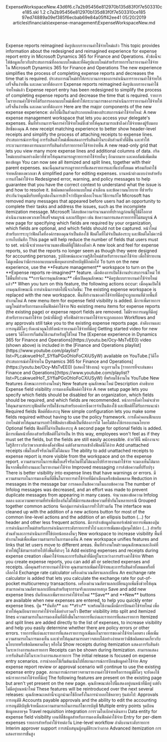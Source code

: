 <?xml version="1.0" encoding="UTF-8"?>
<xliff xmlns:logoport="urn:logoport:xliffeditor:xliff-extras:1.0" xmlns:tilt="urn:logoport:xliffeditor:tilt-non-translatables:1.0" xmlns:xsi="http://www.w3.org/2001/XMLSchema-instance" xmlns="urn:oasis:names:tc:xliff:document:1.2" xmlns:xliffext="urn:microsoft:content:schema:xliffextensions" version="1.2" xsi:schemaLocation="urn:oasis:names:tc:xliff:document:1.2 xliff-core-1.2-transitional.xsd">
  <file datatype="xml" source-language="en-US" original="ExpenseWorkspaceNew.md" target-language="th-TH">
    <header>
      <tool tool-company="Microsoft" tool-version="1.0-7889195" tool-name="mdxliff" tool-id="mdxliff"/>
      <xliffext:skl_file_name>ExpenseWorkspaceNew.43d6f6.c7a2b95456e812970b135d83f0f7e503310ce185.skl</xliffext:skl_file_name>
      <xliffext:version>1.2</xliffext:version>
      <xliffext:ms.openlocfilehash>c7a2b95456e812970b135d83f0f7e503310ce185</xliffext:ms.openlocfilehash>
      <xliffext:ms.sourcegitcommit>97ed74889a09ef385f6ecbab69e84a05ff42ee41</xliffext:ms.sourcegitcommit>
      <xliffext:ms.lasthandoff>05/20/2019</xliffext:ms.lasthandoff>
      <xliffext:ms.openlocfilepath>articles\financials\expense-management\ExpenseWorkspaceNew.md</xliffext:ms.openlocfilepath>
    </header>
    <body>
      <group extype="content" id="content">
        <trans-unit xml:space="preserve" translate="yes" id="101" restype="x-metadata">
          <source>Expense reports reimagined</source>
        <target logoport:matchpercent="101" state="translated" state-qualifier="leveraged-tm">คิดรูปแบบรายงานค่าใช้จ่ายใหม่แล้ว</target></trans-unit>
        <trans-unit xml:space="preserve" translate="yes" id="102" restype="x-metadata">
          <source>This topic provides information about the redesigned and reimagined experience for expense report entry in Microsoft Dynamics 365 for Finance and Operations.</source>
        <target logoport:matchpercent="101" state="translated" state-qualifier="leveraged-tm">หัวข้อนี้จะให้ข้อมูลเกี่ยวกับประสบการณ์ที่ออกแบบใหม่และที่คิดรูปแบบใหม่สำหรับรายการในรายงานค่าใช้จ่ายใน Microsoft Dynamics 365 for Finance and Operations</target></trans-unit>
        <trans-unit xml:space="preserve" translate="yes" id="103" restype="x-metadata">
          <source>The new experience simplifies the process of completing expense reports and decreases the time that is required.</source>
        <target logoport:matchpercent="101" state="translated" state-qualifier="leveraged-tm">ประสบการณ์ใหม่ทำให้กระบวนการของการดำเนินการรายงานค่าใช้จ่ายให้เสร็จสิ้นง่ายขึ้น และลดเวลาที่ต้องการ</target></trans-unit>
        <trans-unit xml:space="preserve" translate="yes" id="104">
          <source>Expense reports reimagined</source>
        <target logoport:matchpercent="101" state="translated" state-qualifier="leveraged-tm">คิดรูปแบบรายงานค่าใช้จ่ายใหม่แล้ว</target></trans-unit>
        <trans-unit xml:space="preserve" translate="yes" id="105">
          <source>Expense report entry has been redesigned to simplify the process of completing expense reports and decrease the time that is required.</source>
        <target logoport:matchpercent="101" state="translated" state-qualifier="leveraged-tm">รายการในรายงานค่าใช้จ่ายได้รับการออกแบบใหม่เพื่อทำให้กระบวนการของการดำเนินการรายงานค่าใช้จ่ายให้เสร็จสิ้นง่ายขึ้น และลดเวลาที่ต้องการ</target></trans-unit>
        <trans-unit xml:space="preserve" translate="yes" id="106">
          <source>Here are the major components of the new expense experience:</source>
        <target logoport:matchpercent="101" state="translated" state-qualifier="leveraged-tm">ต่อไปนี้เป็นส่วนประกอบหลักของประสบการณ์ค่าใช้จ่ายใหม่:</target></trans-unit>
        <trans-unit xml:space="preserve" translate="yes" id="107">
          <source>A new expense management workspace that lets you access your delegate's expenses.</source>
        <target logoport:matchpercent="101" state="translated" state-qualifier="leveraged-tm">พื้นที่ทำงานการจัดการค่าใช้จ่ายใหม่ซึ่งช่วยให้คุณสามารถเข้าถึงค่าใช้จ่ายของผู้รับมอบสิทธิ์ของคุณ</target></trans-unit>
        <trans-unit xml:space="preserve" translate="yes" id="108">
          <source>A new receipt matching experience to better show header-level receipts and simplify the process of attaching receipts to expense lines.</source>
        <target logoport:matchpercent="101" state="translated" state-qualifier="leveraged-tm">ประสบการณ์การจับคู่ การรับสินค้าใหม่เพื่อแสดงการรับสินค้าในระดับส่วนหัวที่ดีขึ้น และทำให้กระบวนการของการแนบการรับสินค้ากับรายการค่าใช้จ่ายง่ายขึ้น</target></trans-unit>
        <trans-unit xml:space="preserve" translate="yes" id="109">
          <source>A new read-only grid that lets you view many more expense lines and additional columns of data.</source>
        <target logoport:matchpercent="101" state="translated" state-qualifier="leveraged-tm">กริดใหม่แบบอ่านอย่างเดียวที่ช่วยให้คุณสามารถดูรายการค่าใช้จ่ายอื่นๆ อีกมากมาย และคอลัมน์เพิ่มเติมของข้อมูล</target></trans-unit>
        <trans-unit xml:space="preserve" translate="yes" id="110">
          <source>You can now see all itemized and split lines, together with their parent expenses.</source>
        <target logoport:matchpercent="101" state="translated" state-qualifier="leveraged-tm">ขณะนี้คุณสามารถดูรายการที่แสดงรายการและที่แบ่งทั้งหมด พร้อมกับค่าใช้จ่ายหลักของพวกเขา</target></trans-unit>
        <trans-unit xml:space="preserve" translate="yes" id="111">
          <source>A simplified pane for editing expenses.</source>
        <target logoport:matchpercent="101" state="translated" state-qualifier="leveraged-tm">บานหน้าต่างแบบง่ายสำหรับการแก้ไขค่าใช้จ่าย</target></trans-unit>
        <trans-unit xml:space="preserve" translate="yes" id="112">
          <source>Redesigned error, warning, and policy messages to help guarantee that you have the correct context to understand what the issue is and how to resolve it.</source>
        <target logoport:matchpercent="101" state="translated" state-qualifier="leveraged-tm">ข้อผิดพลาดที่ออกแบบใหม่ คำเตือน และข้อความนโยบาย ที่ช่วยรับประกันว่าคุณมีบริบทที่ถูกต้องในการเข้าใจว่าปัญหาคืออะไรและวิธีการแก้ไข</target></trans-unit>
        <trans-unit xml:space="preserve" translate="yes" id="113">
          <source>Microsoft has removed many messages that appeared before users had an opportunity to complete their tasks and address the issues, such as the incomplete itemization message.</source>
        <target logoport:matchpercent="101" state="translated" state-qualifier="leveraged-tm">Microsoft ได้ลบข้อความจำนวนมากที่ปรากฏก่อนที่ผู้ใช้มีโอกาสดำเนินงานของพวกเขาให้เสร็จสมบูรณ์ และแก้ปัญหา เช่น ข้อความการแสดงรายการที่ไม่สมบูรณ์</target></trans-unit>
        <trans-unit xml:space="preserve" translate="yes" id="114">
          <source>A new page for specifying which fields are required by your organization, which fields are optional, and which fields should not be captured.</source>
        <target logoport:matchpercent="101" state="translated" state-qualifier="leveraged-tm">หน้าใหม่สำหรับการระบุว่าฟิลด์ใดที่องค์กรของคุณจำเป็นต้องใช้ ฟิลด์ใดที่ไม่จำเป็นต้องระบุ และฟิลด์ใดไม่ควรมีการเก็บบันทึก</target></trans-unit>
        <trans-unit xml:space="preserve" translate="yes" id="115">
          <source>This page will help reduce the number of fields that users must to set.</source>
        <target logoport:matchpercent="101" state="translated" state-qualifier="leveraged-tm">หน้านี้จะช่วยลดจำนวนของฟิลด์ที่ผู้ใช้ต้องตั้งค่า</target></trans-unit>
        <trans-unit xml:space="preserve" translate="yes" id="116">
          <source>A new look and feel for expense reports, so that the reports no longer seem as though they were designed for accounting personas.</source>
        <target logoport:matchpercent="101" state="translated" state-qualifier="leveraged-tm">รูปลักษณ์และความรู้สึกใหม่สำหรับรายงานค่าใช้จ่าย เพื่อให้รายงานไม่ดูเหมือนว่ามีการออกแบบมาเพื่อบุคลากรฝ่ายบัญชีอีกต่อไป</target></trans-unit>
        <trans-unit xml:space="preserve" translate="yes" id="117">
          <source>To turn on the new experience, use the <bpt id="p1">**</bpt>Feature management<ept id="p1">**</ept> workspace to turn on the <bpt id="p2">**</bpt>Expense reports re-imagined<ept id="p2">**</ept> feature.</source>
        <target logoport:matchpercent="101" state="translated" state-qualifier="leveraged-tm">เมื่อต้องการเปิดใช้งานประสบการณ์ใหม่ ให้ใช้พื้นที่ทำงาน <bpt id="p1">**</bpt>การจัดการคุณลักษณะ<ept id="p1">**</ept> เพื่อเปิดคุณลักษณะ <bpt id="p2">**</bpt>คิดรูปแบบรายงานค่าใช้จ่ายใหม่แล้ว<ept id="p2">**</ept></target></trans-unit>
        <trans-unit xml:space="preserve" translate="yes" id="118">
          <source>When you turn on this feature, the following actions occur:</source>
        <target logoport:matchpercent="101" state="translated" state-qualifier="leveraged-tm">เมื่อคุณเปิดใช้งานคุณลักษณะนี้ การดำเนินการต่อไปนี้จะเกิดขึ้น:</target></trans-unit>
        <trans-unit xml:space="preserve" translate="yes" id="119">
          <source>The existing expense workspace is replaced with the new workspace.</source>
        <target logoport:matchpercent="101" state="translated" state-qualifier="leveraged-tm">พื้นที่ทำงานของค่าใช้จ่ายที่มีอยู่จะถูกแทนที่ด้วยพื้นที่ทำงานใหม่</target></trans-unit>
        <trans-unit xml:space="preserve" translate="yes" id="120">
          <source>A new menu item for expense field visibility is added.</source>
        <target logoport:matchpercent="101" state="translated" state-qualifier="leveraged-tm">มีการเพิ่มรายการเมนูใหม่สำหรับการมองเห็นฟิลด์ค่าใช้จ่าย</target></trans-unit>
        <trans-unit xml:space="preserve" translate="yes" id="121">
          <source>No existing menu items for expense reports (the existing page) or expense report fields are removed.</source>
        <target logoport:matchpercent="101" state="translated" state-qualifier="leveraged-tm">ไม่มีรายการเมนูที่มีอยู่สำหรับรายงานค่าใช้จ่าย (หน้าที่มีอยู่) หรือฟิลด์รายงานค่าใช้จ่ายจะถูกลบออก</target></trans-unit>
        <trans-unit xml:space="preserve" translate="yes" id="122">
          <source>Workflows and any approvals still take you to the existing expense reports page.</source>
        <target logoport:matchpercent="100" state="translated" state-qualifier="leveraged-tm">ลำดับงานและการอนุมัติใดๆ ยังคงนำคุณไปยังหน้ารายงานค่าใช้จ่ายที่มีอยู่</target></trans-unit>
        <trans-unit xml:space="preserve" translate="yes" id="123">
          <source>Getting started video for new users</source>
        <target logoport:matchpercent="100" state="translated" state-qualifier="leveraged-tm">วิดีโอการเริ่มต้นใช้งานสำหรับผู้ใช้ใหม่</target></trans-unit>
        <trans-unit xml:space="preserve" translate="yes" id="124">
          <source>The <bpt id="p1">[</bpt>Expense experience in Dynamics 365 for Finance and Operations<ept id="p1">](https://youtu.be/Ocy-MsTvEE0)</ept> video (shown above) is included in the <bpt id="p2">[</bpt>Finance and Operations playlist<ept id="p2">](https://www.youtube.com/playlist?list=PLcakwueIHoT_SYfIaPGoOhloFoCXiUSyW)</ept> available on YouTube.</source><target logoport:matchpercent="70" state="translated" state-qualifier="leveraged-mt"><bpt id="p1">[</bpt>วิดีโอประสบการณ์ค่าใช้จ่ายใน Dynamics 365 for Finance and Operations<ept id="p1">](https://youtu.be/Ocy-MsTvEE0)</ept> (แสดงไว้ข้างบน) จะถูกรวมใน <bpt id="p2">[</bpt>รายการที่จะเล่นของ Finance and Operations<ept id="p2">](https://www.youtube.com/playlist?list=PLcakwueIHoT_SYfIaPGoOhloFoCXiUSyW)</ept> ที่พร้อมใช้งานใน YouTube</target>
        </trans-unit>
        <trans-unit xml:space="preserve" translate="yes" id="125">
          <source>New features</source>
        <target logoport:matchpercent="100" state="translated" state-qualifier="leveraged-tm">ลักษณะการทำงานใหม่ๆ</target></trans-unit>
        <trans-unit xml:space="preserve" translate="yes" id="126">
          <source>New feature</source>
        <target logoport:matchpercent="100" state="translated" state-qualifier="leveraged-tm">คุณลักษณะใหม่</target></trans-unit>
        <trans-unit xml:space="preserve" translate="yes" id="127">
          <source>Description</source>
        <target logoport:matchpercent="100" state="translated" state-qualifier="leveraged-tm">คำอธิบาย</target></trans-unit>
        <trans-unit xml:space="preserve" translate="yes" id="128">
          <source>Expense field visibility</source>
        <target logoport:matchpercent="100" state="translated" state-qualifier="leveraged-tm">การมองเห็นฟิลด์ค่าใช้จ่าย</target></trans-unit>
        <trans-unit xml:space="preserve" translate="yes" id="129">
          <source>A new setup page lets you specify which fields should be disabled for an organization, which fields should be required, and which fields are recommended.</source>
        <target logoport:matchpercent="101" state="translated" state-qualifier="leveraged-tm">หน้าการตั้งค่าใหม่จะช่วยให้คุณสามารถระบุฟิลด์ที่ควรปิดใช้งานสำหรับองค์กรซึ่งควรจำเป็นต้องใช้ และฟิลด์ที่ได้รับการแนะนำ</target></trans-unit>
        <trans-unit xml:space="preserve" translate="yes" id="130">
          <source>Required fields</source>
        <target logoport:matchpercent="101" state="translated" state-qualifier="leveraged-tm">ฟิลด์ที่ต้องระบุ</target></trans-unit>
        <trans-unit xml:space="preserve" translate="yes" id="131">
          <source>New simple configuration lets you make some fields required without having to use the policy framework.</source>
        <target logoport:matchpercent="101" state="translated" state-qualifier="leveraged-tm">การตั้งค่าคอนฟิกแบบง่ายใหม่ช่วยให้คุณสามารถทำให้ฟิลด์บางฟิลด์เป็นที่ต้องการได้ โดยไม่ต้องใช้กรอบงานนโยบาย</target></trans-unit>
        <trans-unit xml:space="preserve" translate="yes" id="132">
          <source>Optional fields</source>
        <target logoport:matchpercent="101" state="translated" state-qualifier="leveraged-tm">ฟิลด์ที่ไม่จำเป็นต้องระบุ</target></trans-unit>
        <trans-unit xml:space="preserve" translate="yes" id="133">
          <source>A second page for optional fields is added.</source>
        <target logoport:matchpercent="101" state="translated" state-qualifier="leveraged-tm">มีการเพิ่มหน้าที่สองสำหรับฟิลด์ที่ไม่จำเป็น</target></trans-unit>
        <trans-unit xml:space="preserve" translate="yes" id="134">
          <source>In this way, employees won't feel as if they must set the fields, but the fields are still easily accessible.</source>
        <target logoport:matchpercent="101" state="translated" state-qualifier="leveraged-tm">ด้วยวิธีนี้ พนักงานจะไม่รู้สึกราวกับว่าพวกเขาต้องตั้งค่าฟิลด์ แต่ยังสามารถเข้าถึงฟิลด์นี้ได้ง่าย</target></trans-unit>
        <trans-unit xml:space="preserve" translate="yes" id="135">
          <source>Add unattached receipts</source>
        <target logoport:matchpercent="101" state="translated" state-qualifier="leveraged-tm">เพิ่มใบเสร็จรับเงินที่ไม่ได้แนบ</target></trans-unit>
        <trans-unit xml:space="preserve" translate="yes" id="136">
          <source>The ability to add unattached receipts to expense report is more visible from the workspace and on the expense report.</source>
        <target logoport:matchpercent="101" state="translated" state-qualifier="leveraged-tm">ความสามารถในการเพิ่มใบเสร็จรับเงินที่ไม่ได้แนบไปยังรายงานค่าใช้จ่าย จะมองเห็นได้มากขึ้นจากพื้นที่ทำงานและในรายงานค่าใช้จ่าย</target></trans-unit>
        <trans-unit xml:space="preserve" translate="yes" id="137">
          <source>Improved messaging</source>
        <target logoport:matchpercent="101" state="translated" state-qualifier="leveraged-tm">การส่งข้อความที่ปรับปรุง</target></trans-unit>
        <trans-unit xml:space="preserve" translate="yes" id="138">
          <source>There is better visibility into expense lines that have warnings or errors.</source>
        <target logoport:matchpercent="101" state="translated" state-qualifier="leveraged-tm">มีความสามารถในการมองเห็นที่ดีขึ้นในรายการค่าใช้จ่ายที่มีคำเตือนหรือข้อผิดพลาด</target></trans-unit>
        <trans-unit xml:space="preserve" translate="yes" id="139">
          <source>Reduction in messages in the message bar</source>
        <target logoport:matchpercent="101" state="translated" state-qualifier="leveraged-tm">การลดลงในข้อความในแถบข้อความ</target></trans-unit>
        <trans-unit xml:space="preserve" translate="yes" id="140">
          <source>The number of Infolog messages was decreased, and an effort was made to prevent duplicate messages from appearing in many cases.</source>
        <target logoport:matchpercent="101" state="translated" state-qualifier="leveraged-tm">จำนวนของข้อความ Infolog ลดลง และความพยายามที่ทำเพื่อป้องกันไม่ให้มีการแสดงข้อความที่ซ้ำกันในหลายกรณี</target></trans-unit>
        <trans-unit xml:space="preserve" translate="yes" id="141">
          <source>Grouped together common actions</source>
        <target logoport:matchpercent="101" state="translated" state-qualifier="leveraged-tm">จัดกลุ่มการดำเนินการทั่วไปร่วมกัน</target></trans-unit>
        <trans-unit xml:space="preserve" translate="yes" id="142">
          <source>The interface was cleaned up with the addition of a new actions button for most of the common line-level actions and the addition of an ellipsis button (...) for header and other less frequent actions.</source>
        <target logoport:matchpercent="101" state="translated" state-qualifier="leveraged-tm">มีการล้างข้อมูลอินเทอร์เฟสด้วยการเพิ่มของปุ่มการดำเนินการใหม่สำหรับการดำเนินการระดับรายการทั่วไป และการเพิ่มของปุ่มจุดไข่ปลา (...) สำหรับส่วนหัวและการดำเนินการที่ใช้บ่อยน้อยลงอื่นๆ</target></trans-unit>
        <trans-unit xml:space="preserve" translate="yes" id="143">
          <source>New workspace to increase visibility</source>
        <target logoport:matchpercent="101" state="translated" state-qualifier="leveraged-tm">พื้นที่ทำงานใหม่เพื่อเพิ่มความสามารถในการมองเห็น</target></trans-unit>
        <trans-unit xml:space="preserve" translate="yes" id="144">
          <source>A new workspace unifies features and links that let users move to different areas.</source>
        <target logoport:matchpercent="101" state="translated" state-qualifier="leveraged-tm">พื้นที่ทำงานใหม่รวมคุณลักษณะและลิงค์ที่ช่วยให้ผู้ใช้สามารถย้ายไปยังพื้นที่ต่างๆ ได้</target></trans-unit>
        <trans-unit xml:space="preserve" translate="yes" id="145">
          <source>Add existing expenses and receipts during expense creation</source>
        <target logoport:matchpercent="101" state="translated" state-qualifier="leveraged-tm">เพิ่มค่าใช้จ่ายและการรับสินค้าที่มีอยู่ในระหว่างการสร้างค่าใช้จ่าย</target></trans-unit>
        <trans-unit xml:space="preserve" translate="yes" id="146">
          <source>When you create expense reports, you can add all or selected expenses and receipts.</source>
        <target logoport:matchpercent="101" state="translated" state-qualifier="leveraged-tm">เมื่อคุณสร้างรายงานค่าใช้จ่าย คุณสามารถเพิ่มค่าใช้จ่ายและการรับสินค้าทั้งหมดหรือที่เลือกได้</target></trans-unit>
        <trans-unit xml:space="preserve" translate="yes" id="147">
          <source>Exchange rate calculator</source>
        <target logoport:matchpercent="101" state="translated" state-qualifier="leveraged-tm">เครื่องคำนวณอัตราแลกเปลี่ยน</target></trans-unit>
        <trans-unit xml:space="preserve" translate="yes" id="148">
          <source>An exchange rate calculator is added that lets you calculate the exchange rate for out-of-pocket multicurrency transactions.</source>
        <target logoport:matchpercent="101" state="translated" state-qualifier="leveraged-tm">เครื่องคำนวณอัตราแลกเปลี่ยนถูกเพิ่มซึ่งช่วยให้คุณสามารถคำนวณอัตราแลกเปลี่ยนสำหรับธุรกรรมจริงแบบหลายสกุล</target></trans-unit>
        <trans-unit xml:space="preserve" translate="yes" id="149">
          <source>Save and add new expense lines</source>
        <target logoport:matchpercent="101" state="translated" state-qualifier="leveraged-tm">บันทึกและเพิ่มรายการค่าใช้จ่ายใหม่</target></trans-unit>
        <trans-unit xml:space="preserve" translate="yes" id="150">
          <source><bpt id="p1">**</bpt>Save<ept id="p1">**</ept> and <bpt id="p2">**</bpt>New<ept id="p2">**</ept> buttons are available when new expenses are entered, to help you quickly enter expense lines.</source>
        <target logoport:matchpercent="101" state="translated" state-qualifier="leveraged-tm">ปุ่ม <bpt id="p1">**</bpt>บันทึก<ept id="p1">**</ept> และ <bpt id="p2">**</bpt>สร้าง<ept id="p2">**</ept> จะพร้อมใช้งานเมื่อมีการป้อนค่าใช้จ่ายใหม่ เพื่อช่วยให้คุณป้อนรายการค่าใช้จ่ายได้อย่างรวดเร็ว</target></trans-unit>
        <trans-unit xml:space="preserve" translate="yes" id="151">
          <source>Better visibility into split and itemized lines</source>
        <target logoport:matchpercent="101" state="translated" state-qualifier="leveraged-tm">ความสามารถในการมองเห็นที่ดียิ่งขึ้นในรายการที่แบ่งและรายการที่แสดงรายการ</target></trans-unit>
        <trans-unit xml:space="preserve" translate="yes" id="152">
          <source>Itemized and split lines are added directly to the list of expenses, to increase visibility and help you easily determine whether there are policy errors or other errors.</source>
        <target logoport:matchpercent="101" state="translated" state-qualifier="leveraged-tm">รายการที่แบ่งและรายการที่แสดงรายการถูกเพิ่มลงในรายการของค่าใช้จ่ายโดยตรง เพื่อเพิ่มความสามารถในการมองเห็น และช่วยให้คุณสามารถตรวจสอบได้อย่างง่ายดายว่ามีข้อผิดพลาดเกี่ยวกับนโยบายหรือข้อผิดพลาดอื่นๆ หรือไม่</target></trans-unit>
        <trans-unit xml:space="preserve" translate="yes" id="153">
          <source>Show receipts during itemization</source>
        <target logoport:matchpercent="101" state="translated" state-qualifier="leveraged-tm">แสดงการรับสินค้าในระหว่างการแสดงรายการ</target></trans-unit>
        <trans-unit xml:space="preserve" translate="yes" id="154">
          <source>Receipts can be shown during itemization.</source>
        <target logoport:matchpercent="101" state="translated" state-qualifier="leveraged-tm">สามารถแสดงการรับสินค้าได้ในระหว่างการแสดงรายการ</target></trans-unit>
        <trans-unit xml:space="preserve" translate="yes" id="155">
          <source>The initial release is focused on expense entry scenarios.</source>
        <target logoport:matchpercent="101" state="translated" state-qualifier="leveraged-tm">การนำออกใช้เริ่มต้นเน้นไปที่สถานการณ์การป้อนข้อมูลค่าใช้จ่าย</target></trans-unit>
        <trans-unit xml:space="preserve" translate="yes" id="156">
          <source>Any expense report review or approval scenario will continue to use the existing expense entry page.</source>
        <target logoport:matchpercent="101" state="translated" state-qualifier="leveraged-tm">สถานการณ์การตรวจทานรายงานค่าใช้จ่ายหรือการอนุมัติใดๆ จะยังคงใช้หน้ารายการค่าใช้จ่ายที่มีอยู่</target></trans-unit>
        <trans-unit xml:space="preserve" translate="yes" id="157">
          <source>The following features are present on the existing page but aren't yet present on the new page.</source>
        <target logoport:matchpercent="101" state="translated" state-qualifier="leveraged-tm">คุณลักษณะต่อไปนี้แสดงอยู่บนหน้าที่มีอยู่ แต่ยังไม่มีอยู่บนหน้าใหม่</target></trans-unit>
        <trans-unit xml:space="preserve" translate="yes" id="158">
          <source>These features will be reintroduced over the next several releases:</source>
        <target logoport:matchpercent="101" state="translated" state-qualifier="leveraged-tm">คุณลักษณะเหล่านี้จะถูกนำมาใช้อีกครั้งในการนำออกใช้หลายๆ รุ่นต่อไป:</target></trans-unit>
        <trans-unit xml:space="preserve" translate="yes" id="159">
          <source>Approvals</source>
        <target logoport:matchpercent="101" state="translated" state-qualifier="leveraged-tm">การอนุมัติ</target></trans-unit>
        <trans-unit xml:space="preserve" translate="yes" id="160">
          <source>Accounts payable approvals and the ability to edit the accounting</source>
        <target logoport:matchpercent="101" state="translated" state-qualifier="leveraged-tm">การอนุมัติบัญชีเจ้าหนี้และความสามารถในการแก้ไขการบัญชี</target></trans-unit>
        <trans-unit xml:space="preserve" translate="yes" id="161">
          <source>Multiple entry points</source>
        <target logoport:matchpercent="101" state="translated" state-qualifier="leveraged-tm">จุดป้อนข้อมูลหลายจุด</target></trans-unit>
        <trans-unit xml:space="preserve" translate="yes" id="162">
          <source>Travel requisition integration</source>
        <target logoport:matchpercent="101" state="translated" state-qualifier="leveraged-tm">การรวมใบเบิกค่าเดินทาง</target></trans-unit>
        <trans-unit xml:space="preserve" translate="yes" id="163">
          <source>Data entity for expense field visibility</source>
        <target logoport:matchpercent="101" state="translated" state-qualifier="leveraged-tm">เอนทิตี้ข้อมูลสำหรับการมองเห็นฟิลด์ค่าใช้จ่าย</target></trans-unit>
        <trans-unit xml:space="preserve" translate="yes" id="164">
          <source>Entry for per-diem expenses</source>
        <target logoport:matchpercent="101" state="translated" state-qualifier="leveraged-tm">รายการสำหรับค่าใช้จ่ายต่อวัน</target></trans-unit>
        <trans-unit xml:space="preserve" translate="yes" id="165">
          <source>Line-level workflow</source>
        <target logoport:matchpercent="101" state="translated" state-qualifier="leveraged-tm">ลำดับงานระดับรายการ</target></trans-unit>
        <trans-unit xml:space="preserve" translate="yes" id="166">
          <source>Interim approver support</source>
        <target logoport:matchpercent="101" state="translated" state-qualifier="leveraged-tm">การสนับสนุนผู้อนุมัติระหว่างกาล</target></trans-unit>
        <trans-unit xml:space="preserve" translate="yes" id="167">
          <source>Advanced itemization</source>
        <target logoport:matchpercent="101" state="translated" state-qualifier="leveraged-tm">การแสดงรายการขั้นสูง</target></trans-unit>
      </group>
    </body>
  </file>
</xliff>